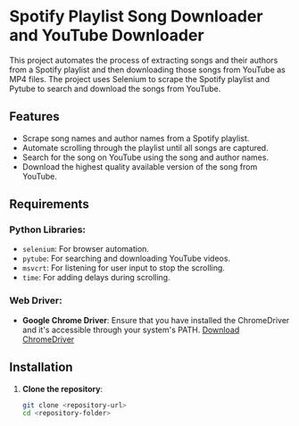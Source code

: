 # Spotify Playlist Song Downloader and YouTube Downloader

This project automates the process of extracting songs and their authors from a Spotify playlist and then downloading those songs from YouTube as MP4 files. The project uses Selenium to scrape the Spotify playlist and Pytube to search and download the songs from YouTube.

## Features

- Scrape song names and author names from a Spotify playlist.
- Automate scrolling through the playlist until all songs are captured.
- Search for the song on YouTube using the song and author names.
- Download the highest quality available version of the song from YouTube.

## Requirements

### Python Libraries:
- `selenium`: For browser automation.
- `pytube`: For searching and downloading YouTube videos.
- `msvcrt`: For listening for user input to stop the scrolling.
- `time`: For adding delays during scrolling.

### Web Driver:
- **Google Chrome Driver**: Ensure that you have installed the ChromeDriver and it's accessible through your system's PATH. [Download ChromeDriver](https://sites.google.com/chromium.org/driver/)

## Installation

1. **Clone the repository**:
   ```bash
   git clone <repository-url>
   cd <repository-folder>
